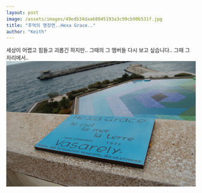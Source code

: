 ```yaml
---
layout: post
image: /assets/images/49edb34daa68045193a3c99cb90b531f.jpg
title: "추억의 명장면..Hexa Grace.."
author: "Keith"
---
```


세상이 어렵고 힘들고 괴롭긴 하지만..
그때의 그 멤버들 다시 보고 싶습니다..
그때 그 자리에서..
![image](/assets/images/49edb34daa68045193a3c99cb90b531f.jpg)


